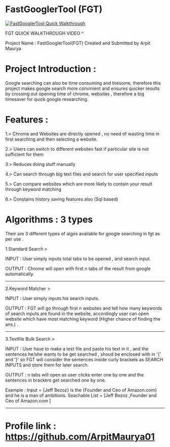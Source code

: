 # FastGooglerTool (FGT)

[![FastGooglerTool Quick Walkthrough](https://img.youtube.com/vi/rG6XA6e8w9w/maxresdefault.jpg)](https://youtu.be/rG6XA6e8w9w)
 
 FGT QUICK WALKTHROUGH VIDEO ^

 Project Name : FastGooglerTool(FGT)
 Created and Submitted by Arpit Maurya
 
 
# Project Introduction :
 Google searching can also be time consuming and tiresome, therefore this project makes google search more convinient and
 ensures quicker results by crossing out opening time of chrome, websites ,
 therefore a big timesaver for quick google researching.


# Features :

1.> Chrome and Websites are directly opened , no need of wasting time in first searching and then selecting a website.

2.> Users can switch to different websites fast if particular site is not sufficient for them

3.> Reduces doing stuff manually

4.> Can search through big text files and search for user specified inputs

5.> Can compare websites which are more likely to contain your result through keyword matching

6.> Constains history saving features also (Sql based)


# Algorithms : 3 types 

Their are 3 different types of algos available for google searching in fgt as per use .

1.Standard Search > 

INPUT : User simply inputs total tabs to be opened , and search input.

OUTPUT : Chrome will open with first n tabs of the result from google automatically.

-----------------------------------
2.Keyword Matcher >

INPUT : User simply inputs his search inputs.

OUTPUT : FGT will go through first n websites and tell how many keywords of search 
inputs are found in the website, accordingly user can open 
website which have most matching keyword (Higher chance of finding the ans.) .

----------------------------------

3.Textfile Bulk Search >

INPUT : User have to make a text file and paste his text in it , and the sentences he/she wants to be get searched , shoud be enclosed with in '{' and '}' so FGT will consider the sentences inside curly brackets as SEARCH INPUTS and store them for later search.

OUTPUT : n tabs will open as user clicks enter one by one and the sentences in brackers get searched one by one.

Example : 
Input = {Jeff Bezoz} is the {Founder and Ceo of Amazon.com} and he is a man of ambitions.
Seachable List = [Jeff Bezoz ,Founder and Ceo of Amazon.com ]
 
-----------------------------------

# Profile link : https://github.com/ArpitMaurya01
